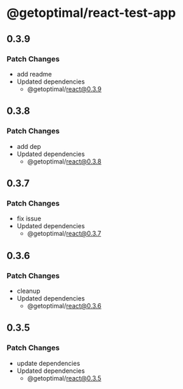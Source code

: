 # @getoptimal/react-test-app

## 0.3.9

### Patch Changes

- add readme
- Updated dependencies
  - @getoptimal/react@0.3.9

## 0.3.8

### Patch Changes

- add dep
- Updated dependencies
  - @getoptimal/react@0.3.8

## 0.3.7

### Patch Changes

- fix issue
- Updated dependencies
  - @getoptimal/react@0.3.7

## 0.3.6

### Patch Changes

- cleanup
- Updated dependencies
  - @getoptimal/react@0.3.6

## 0.3.5

### Patch Changes

- update dependencies
- Updated dependencies
  - @getoptimal/react@0.3.5
